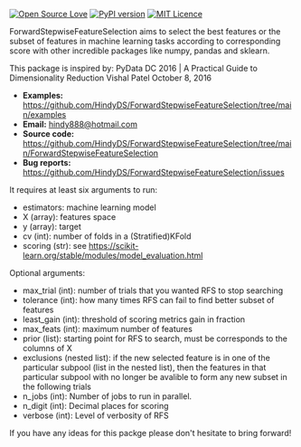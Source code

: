 [![Open Source Love](https://badges.frapsoft.com/os/v2/open-source.svg?v=103)](https://github.com/ellerbrock/open-source-badges/)
[![PyPI version](https://badge.fury.io/py/RecursiveFeatureSelector.svg)](https://badge.fury.io/py/RecursiveFeatureSelector)
[![MIT Licence](https://badges.frapsoft.com/os/mit/mit.svg?v=103)](https://opensource.org/licenses/mit-license.php)

ForwardStepwiseFeatureSelection aims to select the best features or the subset of features in machine learning tasks according to corresponding score with other incredible packages like numpy, pandas and sklearn.

This package is inspired by: 
PyData DC 2016 | A Practical Guide to Dimensionality Reduction 
Vishal Patel
October 8, 2016

- **Examples:** https://github.com/HindyDS/ForwardStepwiseFeatureSelection/tree/main/examples
- **Email:** hindy888@hotmail.com
- **Source code:** https://github.com/HindyDS/ForwardStepwiseFeatureSelection/tree/main/ForwardStepwiseFeatureSelection
- **Bug reports:** https://github.com/HindyDS/ForwardStepwiseFeatureSelection/issues

It requires at least six arguments to run:

- estimators: machine learning model
- X (array): features space
- y (array): target
- cv (int): number of folds in a (Stratified)KFold
- scoring (str): see https://scikit-learn.org/stable/modules/model_evaluation.html

Optional arguments:
- max_trial (int): number of trials that you wanted RFS to stop searching
- tolerance (int): how many times RFS can fail to find better subset of features 
- least_gain (int): threshold of scoring metrics gain in fraction 
- max_feats (int): maximum number of features
- prior (list): starting point for RFS to search, must be corresponds to the columns of X
- exclusions (nested list): if the new selected feature is in one of the particular subpool 
		    (list in the nested list), then the features in that particular subpool with no 			    longer be avalible to form any new subset in the following trials
- n_jobs (int): Number of jobs to run in parallel.
- n_digit (int): Decimal places for scoring
- verbose (int): Level of verbosity of RFS

If you have any ideas for this packge please don't hesitate to bring forward!
